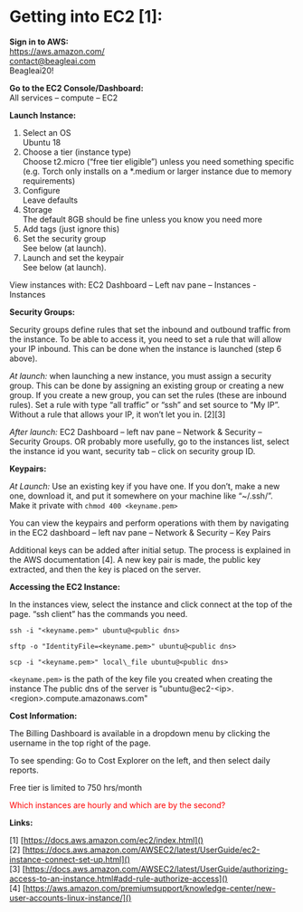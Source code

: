 # Getting into EC2 [1]:

**Sign in to AWS:**</br>
https://aws.amazon.com/ </br>
contact@beagleai.com</br>
Beagleai20!

**Go to the EC2 Console/Dashboard:**</br>
All services – compute – EC2 

**Launch Instance:**

1.	Select an OS</br>
Ubuntu 18
2.	Choose a tier (instance type)</br>
Choose t2.micro (“free tier eligible”) unless you need something specific (e.g. Torch only installs on a *.medium or larger instance due to memory requirements)
3.	Configure</br>
Leave defaults
4.	Storage</br>
The default 8GB should be fine unless you know you need more
5.	Add tags  (just ignore this)</br>
6.	Set the security group</br>
See below (at launch).
7.	Launch and set the keypair</br>
See below (at launch).

View instances with:  EC2 Dashboard – Left nav pane – Instances - Instances

**Security Groups:**

Security groups define rules that set the inbound and outbound traffic from the instance.  To be able to access it, you need to set a rule that will allow your IP inbound. This can be done when the instance is launched (step 6 above).

_At launch:_ when launching a new instance, you must assign a security group.  This can be done by assigning an existing group or creating a new group.  If you create a new group, you can set the rules (these are inbound rules).  Set a rule with type “all traffic” or “ssh” and set source to “My IP”. Without a rule that allows your IP, it won’t let you in. [2][3]

_After launch:_ EC2 Dashboard – left nav pane – Network & Security – Security Groups.  OR probably more usefully, go to the instances list, select the instance id you want, security tab – click on security group ID.

**Keypairs:**

_At Launch:_  Use an existing key if you have one. If you don’t, make a new one, download it, and put it somewhere on your machine like “~/.ssh/”.  Make it private with `chmod 400 <keyname.pem>`

You can view the keypairs and perform operations with them by navigating in the EC2 dashboard – left nav pane – Network & Security – Key Pairs

Additional keys can be added after initial setup.  The process is explained in the AWS documentation [4].  A new key pair is made, the public key extracted, and then the key is placed on the server.

**Accessing the EC2 Instance:**

In the instances view, select the instance and click connect at the top of the page.  “ssh client” has the commands you need.

`ssh -i "<keyname.pem>" ubuntu@<public dns>`

`sftp -o "IdentityFile=<keyname.pem>" ubuntu@<public dns>`

`scp -i "<keyname.pem>" local\_file ubuntu@<public dns>`

`<keyname.pem>` is the path of the key file you created when creating the instance
The public dns of the server is "ubuntu@ec2-\<ip\>.\<region\>.compute.amazonaws.com"


**Cost Information:**

The Billing Dashboard is available in a dropdown menu by clicking the username in the top right of the page.

To see spending: Go to Cost Explorer on the left, and then select daily reports.

Free tier is limited to 750 hrs/month

<span style="color:red">Which instances are hourly and which are by the second?</span>


**Links:**

[1] [https://docs.aws.amazon.com/ec2/index.html]() </br>
[2] [https://docs.aws.amazon.com/AWSEC2/latest/UserGuide/ec2-instance-connect-set-up.html]() </br>
[3] [https://docs.aws.amazon.com/AWSEC2/latest/UserGuide/authorizing-access-to-an-instance.html#add-rule-authorize-access]() </br>
[4] [https://aws.amazon.com/premiumsupport/knowledge-center/new-user-accounts-linux-instance/]()

